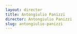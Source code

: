 ```yaml
---
layout: director
title: Antongiulio Panizzi
director: Antongiulio Panizzi
slug: antongiulio-panizzi
---
```

